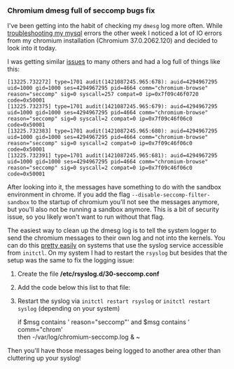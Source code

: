 ### Chromium dmesg full of seccomp bugs fix

I've been getting into the habit of checking my `dmesg` log more often.
While [troubleshooting my mysql] errors the other week I noticed a lot 
of IO errors from my chromium installation (Chromium 37.0.2062.120) and
decided to look into it today.

I was getting similar [issues] to many others and had a log full of things
like this:

	[13225.732272] type=1701 audit(1421087245.965:678): auid=4294967295 uid=1000 gid=1000 ses=4294967295 pid=4664 comm="chromium-browse" reason="seccomp" sig=0 syscall=257 compat=0 ip=0x7f09c46f0720 code=0x50001
	[13225.732375] type=1701 audit(1421087245.965:679): auid=4294967295 uid=1000 gid=1000 ses=4294967295 pid=4664 comm="chromium-browse" reason="seccomp" sig=0 syscall=2 compat=0 ip=0x7f09c46f06c0 code=0x50001
	[13225.732383] type=1701 audit(1421087245.965:680): auid=4294967295 uid=1000 gid=1000 ses=4294967295 pid=4664 comm="chromium-browse" reason="seccomp" sig=0 syscall=2 compat=0 ip=0x7f09c46f06c0 code=0x50001
	[13225.732391] type=1701 audit(1421087245.965:681): auid=4294967295 uid=1000 gid=1000 ses=4294967295 pid=4664 comm="chromium-browse" reason="seccomp" sig=0 syscall=2 compat=0 ip=0x7f09c46f06c0 code=0x50001

After looking into it, the messages have something to do with the sandbox
environment in chrome. If you add the flag `--disable-seccomp-filter-sandbox` 
to the startup of chromium you'll not see the messages anymore, but you'll
also not be running a sandbox anymore. This is a bit of security issue, 
so you likely won't want to run without that flag. 

The easiest way to clean up the dmesg log is to tell the system logger to
send the chromium messages to their own log and not into the kernels. You 
can do this [pretty easily] on systems that use the syslog service 
accessible from `initctl`. On my system I had to restart the `rsyslog` but
besides that the setup was the same to fix the logging issue:

1. Create the file **/etc/rsyslog.d/30-seccomp.conf**
2. Add the code below this list to that file:
3. Restart the syslog via `initctl restart rsyslog` or `initctl restart syslog` 
(depending on your system)


	if $msg contains ' reason="seccomp"' and $msg contains ' comm="chrom' \
  		then -/var/log/chromium-seccomp.log
	& ~


Then you'll have those messages being logged to another area other than 
cluttering up your syslog!


[troubleshooting my mysql]:/tech/blog/mysql-upstart-without-purge
[issues]:https://productforums.google.com/forum/#!topic/chrome/vVZYVdKgGh0
[pretty easily]:http://askubuntu.com/a/425302/254629